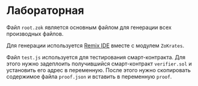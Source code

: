 # Лабораторная

Файл `root.zok` является основным файлом для генерации всех производных файлов.

Для генерации используется [Remix IDE](remix.ethereum.org) вместе с модулем `ZoKrates`.

Файл `test.js` используется для тестирования смарт-контракта. Для этого нужно задеплоить получившийся смарт-контракт `verifier.sol` и установить его адрес в переменную. После этого нужно скопировать содержимое файла `proof.json` и вставить в переменную `proof`.
